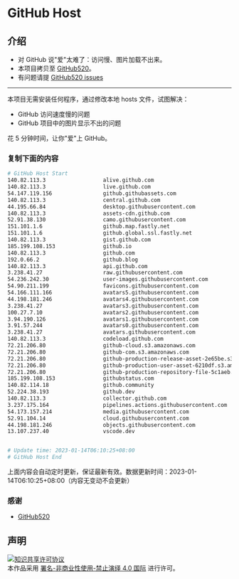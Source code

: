 # GitHub Host
## 介绍
- 对 GitHub 说"爱"太难了：访问慢、图片加载不出来。
- 本项目拷贝至 [GitHub520](https://github.com/521xueweihan/GitHub520)。
- 有问题请提 [GitHub520 issues](https://github.com/521xueweihan/GitHub520/issues/new)

---

本项目无需安装任何程序，通过修改本地 hosts 文件，试图解决：
- GitHub 访问速度慢的问题
- GitHub 项目中的图片显示不出的问题

花 5 分钟时间，让你"爱"上 GitHub。

### 复制下面的内容
```bash
# GitHub Host Start
140.82.113.3                  alive.github.com
140.82.113.3                  live.github.com
54.147.119.156                github.githubassets.com
140.82.113.3                  central.github.com
44.195.66.84                  desktop.githubusercontent.com
140.82.113.3                  assets-cdn.github.com
52.91.38.130                  camo.githubusercontent.com
151.101.1.6                   github.map.fastly.net
151.101.1.6                   github.global.ssl.fastly.net
140.82.113.3                  gist.github.com
185.199.108.153               github.io
140.82.113.3                  github.com
192.0.66.2                    github.blog
140.82.113.3                  api.github.com
3.238.41.27                   raw.githubusercontent.com
54.236.242.30                 user-images.githubusercontent.com
54.90.211.199                 favicons.githubusercontent.com
54.166.111.166                avatars5.githubusercontent.com
44.198.181.246                avatars4.githubusercontent.com
3.238.41.27                   avatars3.githubusercontent.com
100.27.7.10                   avatars2.githubusercontent.com
3.94.190.126                  avatars1.githubusercontent.com
3.91.57.244                   avatars0.githubusercontent.com
3.238.41.27                   avatars.githubusercontent.com
140.82.113.3                  codeload.github.com
72.21.206.80                  github-cloud.s3.amazonaws.com
72.21.206.80                  github-com.s3.amazonaws.com
72.21.206.80                  github-production-release-asset-2e65be.s3.amazonaws.com
72.21.206.80                  github-production-user-asset-6210df.s3.amazonaws.com
72.21.206.80                  github-production-repository-file-5c1aeb.s3.amazonaws.com
185.199.108.153               githubstatus.com
140.82.114.18                 github.community
52.224.38.193                 github.dev
140.82.113.3                  collector.github.com
3.237.175.164                 pipelines.actions.githubusercontent.com
54.173.157.214                media.githubusercontent.com
52.91.104.14                  cloud.githubusercontent.com
44.198.181.246                objects.githubusercontent.com
13.107.237.40                 vscode.dev


# Update time: 2023-01-14T06:10:25+08:00
# GitHub Host End

```
上面内容会自动定时更新，保证最新有效。数据更新时间：2023-01-14T06:10:25+08:00（内容无变动不会更新）

### 感谢

- [GitHub520](https://github.com/521xueweihan/GitHub520)

## 声明
<a rel="license" href="https://creativecommons.org/licenses/by-nc-nd/4.0/deed.zh"><img alt="知识共享许可协议" style="border-width: 0" src="https://licensebuttons.net/l/by-nc-nd/4.0/88x31.png"></a><br>本作品采用 <a rel="license" href="https://creativecommons.org/licenses/by-nc-nd/4.0/deed.zh">署名-非商业性使用-禁止演绎 4.0 国际</a> 进行许可。